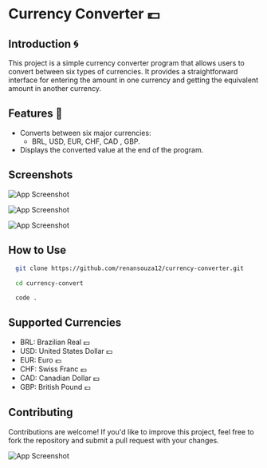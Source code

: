 # Currency Converter 💷

## Introduction 🌀
This project is a simple currency converter program that allows users to convert between six types of currencies. It provides a straightforward interface for entering the amount in one currency and getting the equivalent amount in another currency.

## Features 📌
- Converts between six major currencies: 
    - BRL, USD, EUR, CHF, CAD , GBP.
- Displays the converted value at the end of the program.

 
## Screenshots

![App Screenshot](https://i.ibb.co/pZpwFSm/a.png)

![App Screenshot](https://i.ibb.co/wrTnydr/b.png)

![App Screenshot](https://i.ibb.co/r2N4PSq/c.png)

   
## How to Use
```bash
  git clone https://github.com/renansouza12/currency-converter.git
  
  cd currency-convert

  code .
```
    

## Supported Currencies
- BRL: Brazilian Real 💵
- USD: United States Dollar 💵
- EUR: Euro 💶
- CHF: Swiss Franc 💶
- CAD: Canadian Dollar 💵
- GBP: British Pound 💷

## Contributing
Contributions are welcome! If you'd like to improve this project, feel free to fork the repository and submit a pull request with your changes.

![App Screenshot](https://i.ibb.co/prQYmdM/Badge-Conversor.png)

